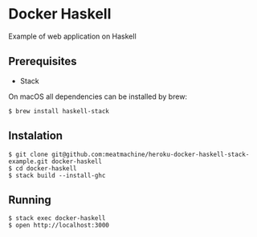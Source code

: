 # Docker Haskell

Example of web application on Haskell

## Prerequisites

* Stack

On macOS all dependencies can be installed by brew:

```
$ brew install haskell-stack
```

## Instalation

```
$ git clone git@github.com:meatmachine/heroku-docker-haskell-stack-example.git docker-haskell
$ cd docker-haskell
$ stack build --install-ghc
```

## Running

```
$ stack exec docker-haskell
$ open http://localhost:3000
```
